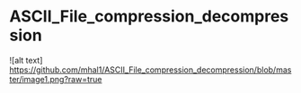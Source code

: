 # ASCII_File_compression_decompression
![alt text] https://github.com/mhal1/ASCII_File_compression_decompression/blob/master/image1.png?raw=true
